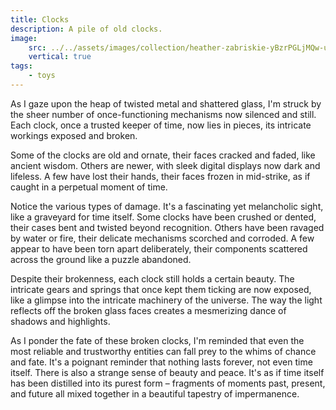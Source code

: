 ```yaml
---
title: Clocks
description: A pile of old clocks.
image:
    src: ../../assets/images/collection/heather-zabriskie-yBzrPGLjMQw-unsplash.jpg
    vertical: true
tags:
    - toys
---
```

As I gaze upon the heap of twisted metal and shattered glass, I'm struck by the sheer number of once-functioning mechanisms now silenced and still. Each clock, once a trusted keeper of time, now lies in pieces, its intricate workings exposed and broken.

Some of the clocks are old and ornate, their faces cracked and faded, like ancient wisdom. Others are newer, with sleek digital displays now dark and lifeless. A few have lost their hands, their faces frozen in mid-strike, as if caught in a perpetual moment of time.

Notice the various types of damage. It's a fascinating yet melancholic sight, like a graveyard for time itself. Some clocks have been crushed or dented, their cases bent and twisted beyond recognition. Others have been ravaged by water or fire, their delicate mechanisms scorched and corroded. A few appear to have been torn apart deliberately, their components scattered across the ground like a puzzle abandoned.

Despite their brokenness, each clock still holds a certain beauty. The intricate gears and springs that once kept them ticking are now exposed, like a glimpse into the intricate machinery of the universe. The way the light reflects off the broken glass faces creates a mesmerizing dance of shadows and highlights.

As I ponder the fate of these broken clocks, I'm reminded that even the most reliable and trustworthy entities can fall prey to the whims of chance and fate. It's a poignant reminder that nothing lasts forever, not even time itself. There is also a strange sense of beauty and peace. It's as if time itself has been distilled into its purest form – fragments of moments past, present, and future all mixed together in a beautiful tapestry of impermanence.
